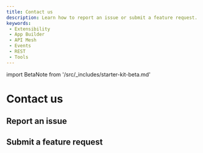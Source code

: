 ```yaml
---
title: Contact us
description: Learn how to report an issue or submit a feature request.
keywords:
 - Extensibility
 - App Builder
 - API Mesh
 - Events
 - REST
 - Tools
---
```


import BetaNote from '/src/_includes/starter-kit-beta.md'

<BetaNote />

# Contact us

## Report an issue

## Submit a feature request
